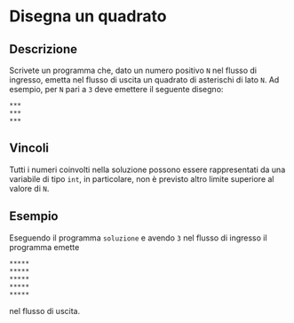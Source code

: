 Disegna un quadrato
===================

Descrizione
-----------

Scrivete un programma che, dato un numero positivo `N` nel flusso di ingresso,
emetta nel flusso di uscita un quadrato di asterischi di lato `N`. Ad esempio,
per `N` pari a `3` deve emettere il seguente disegno:

    ***
    ***
    ***


Vincoli
-------

Tutti i numeri coinvolti nella soluzione possono essere rappresentati da una
variabile di tipo `int`, in particolare, non è previsto altro limite superiore
al valore di `N`.


Esempio
-------

Eseguendo il programma `soluzione` e avendo `3` nel flusso di ingresso il
programma emette

    *****
    *****
    *****
    *****
    *****

nel flusso di uscita.
